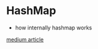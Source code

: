 # HashMap

- how internally hashmap works

[medium article](https://blog.devops.dev/how-hashmap-works-internally-in-java-079a5cda0b12)